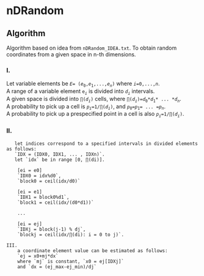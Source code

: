 # nDRandom
## Algorithm
Algorithm based on idea from `nDRandom_IDEA.txt`.
To obtain random coordinates from a given space in n-th dimensions.

### I.
Let variable elements be _`E`_`= (`_`e`_<sub>`0`</sub>`,`_`e`_<sub>`1`</sub>`,...,`_`e`_*<sub>`n`</sub>*`)` where _`i`_`=0,...,`_`n`_.  
A range of a variable element `e`<sub>_`i`_</sub> is divided into _`d`_<sub>_`i`_</sub> intervals.  
A given space is divided into `∏(`_`d`_*<sub>`i`</sub>*`)` cells, where `∏(`_`d`_*<sub>`i`</sub>*`)=`_`d`_<sub>`0`</sub>`*`_`d`_<sub>`1`</sub>`* ... *`_`d`_*<sub>`n`</sub>*.  
A probability to pick up a cell is _`p`_*<sub>`i`</sub>*`=1/∏(`_`d`_*<sub>`i`</sub>*`)`, and _`p`_<sub>`0`</sub>`=`_`p`_<sub>`1`</sub>`= ... =`_`p`_*<sub>`n`</sub>*.  
A probability to pick up a prespecified point in a cell is also _`p`_*<sub>`i`</sub>*`=1/∏(`_`d`_*<sub>`i`</sub>*`)`.

### II.
	   let indices correspond to a specified intervals in divided elements as follows:
	   `IDX = (IDX0, IDX1, ... , IDXn)`.
	   let `idx` be in range [0, ∏(di)].
	
		[ei = e0]
		`IDX0 = idx%d0`,
		`block0 = ceil(idx/d0)`
		
		[ei = e1]
		`IDX1 = block0%d1`,
		`block1 = ceil(idx/(d0*d1))`
		
		...
		
		[ei = ej]
		`IDXj = block(j-1) % dj`,
		`blockj = ceil(idx/∏(di): i = 0 to j)`.

	III.
		a coordinate element value can be estimated as follows:
		`ej = x0+mj*dx`
		where `mj` is constant, `x0 = ej[IDXj]`
		and `dx = (ej_max-ej_min)/dj`

